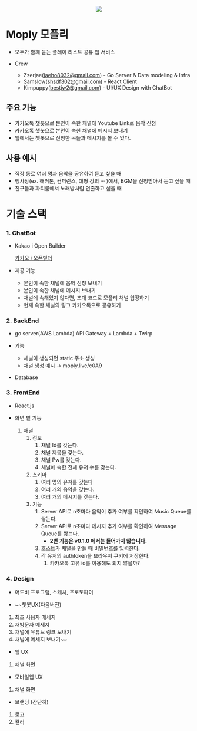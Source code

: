 <div align="center">
  <img src="https://www.notion.so/image/https%3A%2F%2Fs3-us-west-2.amazonaws.com%2Fsecure.notion-static.com%2Fd375c00a-e717-4701-a303-f2c0d4709f96%2F_2019-12-29_17.06.04.png?table=block&id=ff4b2ed9-f498-4c01-88fc-86bb80f234e1&width=2910&cache=v2" />
</div>

# Moply 모플리

- 모두가 함께 듣는 플레이 리스트 공유 웹 서비스

- Crew
  - Zzerjae(jaeho8032@gmail.com) - Go Server & Data modeling & Infra
  - Samslow(shsdf302@gmail.com) - React Client
  - Kimpuppy(bestjw2@gmail.com) - UI/UX Design with ChatBot

## 주요 기능

- 카카오톡 챗봇으로 본인이 속한 채널에 Youtube Link로 음악 신청
- 카카오톡 챗봇으로 본인이 속한 채널에 메시지 보내기
- 웹에서는 챗봇으로 신청한 곡들과 메시지를 볼 수 있다.

## 사용 예시

- 직장 동료 여러 명과 음악을 공유하여 듣고 싶을 때
- 행사장(ex. 해커톤, 컨퍼런스, 대형 강의 ··· )에서,
  BGM을 신청받아서 듣고 싶을 때
- 친구들과 파티룸에서 노래방처럼 연출하고 싶을 때

# 기술 스택

### 1. ChatBot

- Kakao i Open Builder

  [카카오 i 오픈빌더](https://i.kakao.com/login)

- 제공 기능
  - 본인이 속한 채널에 음악 신청 보내기
  - 본인이 속한 채널에 메시지 보내기
  - 채널에 속해있지 않다면, 초대 코드로 모플리 채널 입장하기
  - 현재 속한 채널의 링크 카카오톡으로 공유하기

### 2. BackEnd

- go server(AWS Lambda)
  API Gateway + Lambda + Twirp
- 기능

  - 채널이 생성되면 static 주소 생성
  - 채널 생성 예시 → moply.live/c0A9

- Database

### 3. FrontEnd

- React.js

- 화면 별 기능
  1. 채널
     1. 정보
        1. 채널 Id를 갖는다.
        2. 채널 제목을 갖는다.
        3. 채널 Pw를 갖는다.
        4. 채널에 속한 전체 유저 수를 갖는다.
     2. 스키마
        1. 여러 명의 유저를 갖는다
        2. 여러 개의 음악을 갖는다.
        3. 여러 개의 메시지를 갖는다.
     3. 기능
        1. Server API로 n초마다 음악이 추가 여부를 확인하여 Music Queue를 쌓는다.
        2. Server API로 n초마다 메시지 추가 여부를 확인하여 Message Queue를 쌓는다.
           - **2번 기능은 v0.1.0 에서는 들어가지 않습니다.**
        3. 호스트가 채널을 만들 때 비밀번호를 입력한다.
        4. 각 유저의 authtoken을 브라우저 쿠키에 저장한다.
           1. 카카오톡 고유 id를 이용해도 되지 않을까?

### 4. Design

- 어도비 프로그램, 스케치, 프로토파이

- ~~챗봇UX(다음버전)

1. 최초 사용자 메세지
2. 재방문자 메세지
3. 채널에 유튜브 링크 보내기
4. 채널에 메세지 보내기~~

- 웹 UX

1. 채널 화면

- 모바일웹 UX

1. 채널 화면

- 브랜딩 (간단히)

1. 로고
2. 컬러

